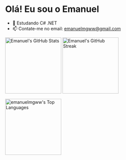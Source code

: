 # Olá! Eu sou o Emanuel

- 🌱 Estudando C# .NET
- 📫 Contate-me no email: emanuelmgww@gmail.com

<p align="left">
  <img src="https://github-readme-stats.vercel.app/api?username=emanuelmgww&theme=dark&show_icons=true&hide_border=true&count_private=false" alt="Emanuel's GitHub Stats" height="180px">
  <img src="https://github-readme-streak-stats.herokuapp.com/?user=emanuelmgww&theme=dark&hide_border=true" alt="Emanuel's GitHub Streak" height="180px">
</p>

<p align="left">
  <img src="https://github-readme-stats.vercel.app/api/top-langs/?username=emanuelmgww&theme=dark&show_icons=true&hide_border=true&layout=compact" alt="emanuelmgww's Top Languages" height="180px">
</p>

